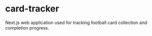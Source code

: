 # card-tracker
Next.js web application used for tracking football card collection and completion progress.

